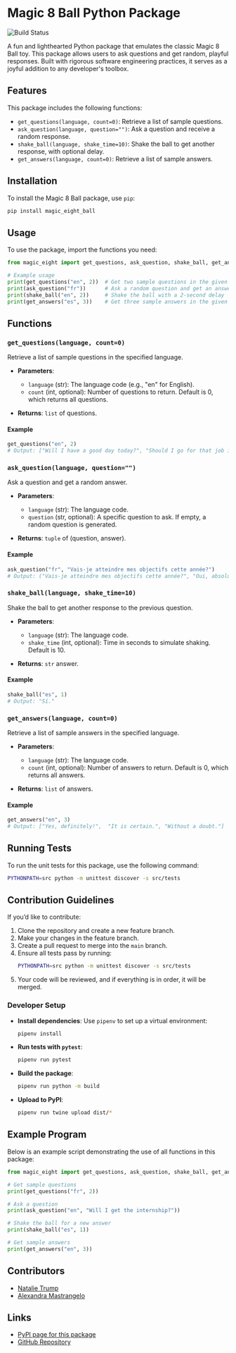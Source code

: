 # Magic 8 Ball Python Package

![Build Status](https://github.com/software-students-fall2024/3-python-package-magic-eight/actions/workflows/python-app.yml/badge.svg)

A fun and lighthearted Python package that emulates the classic Magic 8 Ball toy. This package allows users to ask questions and get random, playful responses. Built with rigorous software engineering practices, it serves as a joyful addition to any developer's toolbox.

## Features

This package includes the following functions:
- `get_questions(language, count=0)`: Retrieve a list of sample questions.
- `ask_question(language, question="")`: Ask a question and receive a random response.
- `shake_ball(language, shake_time=10)`: Shake the ball to get another response, with optional delay.
- `get_answers(language, count=0)`: Retrieve a list of sample answers.

## Installation

To install the Magic 8 Ball package, use `pip`:

```bash
pip install magic_eight_ball
```

## Usage

To use the package, import the functions you need:

```python
from magic_eight import get_questions, ask_question, shake_ball, get_answers

# Example usage
print(get_questions("en", 2))  # Get two sample questions in the given language
print(ask_question("fr"))      # Ask a random question and get an answer in the given language
print(shake_ball("en", 2))     # Shake the ball with a 2-second delay
print(get_answers("es", 3))    # Get three sample answers in the given language
```

## Functions

### `get_questions(language, count=0)`
Retrieve a list of sample questions in the specified language.

- **Parameters**:
  - `language` (str): The language code (e.g., "en" for English).
  - `count` (int, optional): Number of questions to return. Default is 0, which returns all questions.

- **Returns**: `list` of questions.

#### Example
```python
get_questions("en", 2)
# Output: ["Will I have a good day today?", "Should I go for that job interview?"]
```

### `ask_question(language, question="")`
Ask a question and get a random answer.

- **Parameters**:
  - `language` (str): The language code.
  - `question` (str, optional): A specific question to ask. If empty, a random question is generated.

- **Returns**: `tuple` of (question, answer).

#### Example
```python
ask_question("fr", "Vais-je atteindre mes objectifs cette année?")
# Output: ("Vais-je atteindre mes objectifs cette année?", "Oui, absolument!")
```

### `shake_ball(language, shake_time=10)`
Shake the ball to get another response to the previous question.

- **Parameters**:
  - `language` (str): The language code.
  - `shake_time` (int, optional): Time in seconds to simulate shaking. Default is 10.

- **Returns**: `str` answer.

#### Example
```python
shake_ball("es", 1)
# Output: "Sí."
```

### `get_answers(language, count=0)`
Retrieve a list of sample answers in the specified language.

- **Parameters**:
  - `language` (str): The language code.
  - `count` (int, optional): Number of answers to return. Default is 0, which returns all answers.

- **Returns**: `list` of answers.

#### Example
```python
get_answers("en", 3)
# Output: ["Yes, definitely!",  "It is certain.", "Without a doubt."]
```

## Running Tests

To run the unit tests for this package, use the following command:

```bash
PYTHONPATH=src python -m unittest discover -s src/tests
```

## Contribution Guidelines

If you’d like to contribute:

1. Clone the repository and create a new feature branch.
2. Make your changes in the feature branch.
3. Create a pull request to merge into the `main` branch.
4. Ensure all tests pass by running:
   ```bash
   PYTHONPATH=src python -m unittest discover -s src/tests
   ```
5. Your code will be reviewed, and if everything is in order, it will be merged.

### Developer Setup

- **Install dependencies**: Use `pipenv` to set up a virtual environment:
  ```bash
  pipenv install
  ```
- **Run tests with `pytest`**:
  ```bash
  pipenv run pytest
  ```
- **Build the package**:
  ```bash
  pipenv run python -m build
  ```
- **Upload to PyPI**:
  ```bash
  pipenv run twine upload dist/*
  ```

## Example Program

Below is an example script demonstrating the use of all functions in this package:

```python
from magic_eight import get_questions, ask_question, shake_ball, get_answers

# Get sample questions
print(get_questions("fr", 2))

# Ask a question
print(ask_question("en", "Will I get the internship?"))

# Shake the ball for a new answer
print(shake_ball("es", 1))

# Get sample answers
print(get_answers("en", 3))
```

## Contributors

- [Natalie Trump](https://github.com/nht251)
- [Alexandra Mastrangelo](https://github.com/alexandramastrangelo)

## Links

- [PyPI page for this package](https://pypi.org/project/magic-eight-ball/0.1.0/)
- [GitHub Repository](https://github.com/software-students-fall2024/3-python-package-magic-eight)